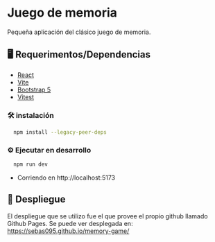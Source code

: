 # Juego de memoria

Pequeña aplicación del clásico juego de memoria.

## 🖥 Requerimentos/Dependencias

- [React](https://reactjs.org/)
- [Vite](https://vitejs.dev/)
- [Bootstrap 5](https://getbootstrap.com/docs/5.0/getting-started/introduction/)
- [Vitest](https://vitest.dev/)

### 🛠 instalación

```bash
  npm install --legacy-peer-deps
```

### ⚙️ Ejecutar en desarrollo

```bash
  npm run dev
```

- Corriendo en http://localhost:5173

## 🔗 Despliegue

El despliegue que se utilizo fue el que provee el propio github llamado Github Pages.
Se puede ver desplegada en: https://sebas095.github.io/memory-game/
